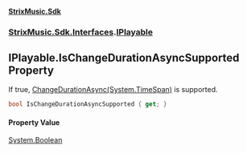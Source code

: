 #### [StrixMusic.Sdk](./index.md 'index')
### [StrixMusic.Sdk.Interfaces](./StrixMusic-Sdk-Interfaces.md 'StrixMusic.Sdk.Interfaces').[IPlayable](./StrixMusic-Sdk-Interfaces-IPlayable.md 'StrixMusic.Sdk.Interfaces.IPlayable')
## IPlayable.IsChangeDurationAsyncSupported Property
If true, [ChangeDurationAsync(System.TimeSpan)](./StrixMusic-Sdk-Interfaces-IPlayable-ChangeDurationAsync(System-TimeSpan).md 'StrixMusic.Sdk.Interfaces.IPlayable.ChangeDurationAsync(System.TimeSpan)') is supported.  
```csharp
bool IsChangeDurationAsyncSupported { get; }
```
#### Property Value
[System.Boolean](https://docs.microsoft.com/en-us/dotnet/api/System.Boolean 'System.Boolean')  
